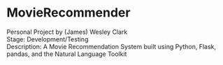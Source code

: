 # MovieRecommender

Personal Project by (James) Wesley Clark <br />
Stage: Development/Testing <br />
Description: A Movie Recommendation System built using Python, Flask, pandas, and the Natural Language Toolkit <br />
